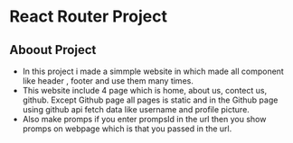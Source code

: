 # React Router Project

## Aboout Project 
- In this project i made a simmple website in which made all component like header , footer and use them many times.
- This website include 4 page which is home, about us, contect us, github. Except Github page all pages is static and in the Github page using github api fetch data like username and profile picture.
- Also make promps if you enter prompsId in the url then you show promps on webpage which is that you passed in the url.
